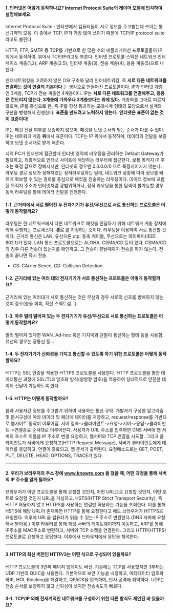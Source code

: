 #### 1. 인터넷은 어떻게 동작하나요? Internet Protocol Suite의 레이어 모델에 입각하여 설명해보세요.
Internet Protocol Suite : 인터넷에서 컴퓨터들이 서로 정보를 주고받는데 쓰이는 통신규약의 모음.
이 중에서 TCP, IP가 가장 많이 쓰이기 때문에 TCP/IP protocol suite라고도 불린다.

HTTP, FTP, SMTP 등 TCP를 기반으로 한 많은 수의 애플리케이션 프로토콜들이 IP 위에서 동작하여, 묶어서 TCP/IP라고도 부른다.
인터넷 프로토콜 스택은 네트워크 인터페이스 계층(1,2), ARP 계층(2.5), 인터넷 계층(3), 전송 계층(4), 응용 계층(5)으로 나뉜다.

인터네트워킹을 고려하지 않은 OSI 구조와 달리 인터네트워킹, 즉 **서로 다른 네트워크를 연결하는 것이 연결의 기본이다** 는 생각으로 만들어진 프로토콜이다.
IP가 인터넷 계층인 3계층, TCP가 전송 계층인 4계층이다. IP는 **서로 다른 네트워크를 연결해주고, 응용은 건드리지 않는다. 3계층에 가까우나 3계층보다는 위에 있다.** 
계층화를 그대로 따르지 않으며, IP를 중심으로 한, 즉 IP를 항상 통과하는 모래시계 형태의 모양으로서 설계와 구현을 병행해서 진행한다. **표준을 만드려고 노력하지 않는다**.
**인터넷은 표준이 없는 것이 표준이다!**

IP는 패킷 전달 여부를 보증하지 않으며, 패킷을 보낸 순서와 받는 순서가 다를 수 있다. IP는 네트워크 계층 **위**에서 표준이다.
TCP는 IP 위에서 동작하여, 데이터의 전달을 보증하고 보낸 순서대로 받게 해준다.

지역 PC가 인터넷에 접근할때 인터넷 영역에 라우팅을 관리하는 Default Gateway가 필요하고, 최종적으로 인터넷 사이트에 해당하는 라우터에 접근한다.
보통 목적지 IP 주소는 특정 값으로 정해지지만, 인터넷의 경우엔 0.0.0.0/0 으로 특정지어지지 않는다.
라우팅 경로 정보가 정해져있는 정적라우팅과는 달리, 네트워크 상황에 따라 정보를 빠르게 확보할 수 있는 경로를 중심으로 패킷을 전송하는 라우팅이다.
데이터 정보에 포함된 목적지 주소가 인터넷처럼 광범위하거나, 정적 라우팅을 통한 탐색이 불가능할 경우 동적 라우팅을 통해 데이터 전달을 진행한다.

#### 1-1. 근거리에서 서로 떨어진 두 전자기기가 유선/무선으로 서로 통신하는 프로토콜은 어떻게 동작할까요?
라우팅은 한 네트워크에서 다른 네트워크로 패킷을 전달하기 위해 네트워크 계층 장치에 의해 수행되는 프로세스다. **경로** 를 지정하는 것이다.
라우팅을 이용하여 서로 통신할 것이다.
근거리 통신은 LAN, 유선으론 utp, 동축 케이블, 무선으로는 와이파이(IEEE 802.1)가 있다.
LAN 통신 프로토콜으로는 ALOHA, CSMA/CD 등이 있다. CSMA/CD의 경우 다른 전송이 있는지를 확인하고, 그 전송이 끝날때까지 전송을 하지 않는다. 전송이 끝나면 즉시 전송.
- CS: CArrier Sence, CD: Collision Detection.

#### 1-2. 근거리에 있는 여러 대의 전자기기가 서로 통신하는 프로토콜은 어떻게 동작할까요?
근거리에 있는 여러대가 서로 통신하는 것은 무선의 경우 서로의 신호를 방해하지 않는 것이 중요(충돌 회피, 확산 스펙트럼...)

#### 1-3. 아주 멀리 떨어져 있는 두 전자기기가 유선/무선으로 서로 통신하는 프로토콜은 어떻게 동작할까요?
멀리 떨어져 있다면 WAN. Ad-hoc 혹은 기지국과 단말이 통신하는 형태 등을 사용함. 유선의 경우는 광통신 등...

#### 1-4. 두 전자기기가 신뢰성을 가지고 통신할 수 있도록 하기 위한 프로토콜은 어떻게 동작할까요?
HTTP는 SSL 인증을 적용한 HTTPS 프로토콜을 사용한다. HTTP 프로토콜을 통한 데이터통신 과정에 SSL/TLS 암호화 방식(양방향 암호)을
적용하여 상대적으로 안전한 데이터 전달이 가능하도록 한다.

#### 1-5. HTTP는 어떻게 동작할까요?
웹과 사용자간 정보를 주고받기 위하여 사용하는 통신 규약. 개발자가 구성한 알고리즘 및 문서구성에 따라 데이터 및 헤더에 데이터를 저장하고, 
request/response를 기반으로 웹사이트 동작이 이루어짐.
서버 접속->클라이언트->요청->서버->응답->클라이언트->연결종료 순서대로 이루어진다.
사용자가 URL 주소를 입력하면 DNS 서버에 웹 서버의 호스트 이름을 IP 주소로 변경 요청하고,
웹서버와 TCP 연결을 시도함. 그리고 클라이언트가 서버에게 요청하고(HTTP Request Message),
서버가 클라이언트에게 데이터를 응답하고, 연결이 종료되고, 웹 문서가 출력된다.
요청메소드로는 GET, POST, PUT, DELETE, HEAD, OPTIONS, TRACE가 있다.

---
#### 2. 우리가 브라우저의 주소 창에 www.knowre.com 을 쳤을 때, 어떤 과정을 통해 서버의 IP 주소를 알게 될까요?
브라우저가 어떤 프로토콜을 통해 요청할 것인지, 어떤 URL으로 요청할 것인지, 어떤 포트로 요청할 것인지 URL을 파싱하고,
HSTS(HTTP Strict Transport Security), 즉 HTTP 허용하지 않고 HTTPS를 사용하는 연결만 허용하는 기능을 조회한다.
이를 통해 HSTS에 해당 URL이 존재하면 HTTP를 통해 요청한다고 해도 브라우저가 HTTPS로 요청한다.
이후에 URL을 컴퓨터가 읽을 수 있는 IP 주소로 변환한다.(DNS 서버에 요청해서 받아옴.)
이후 라우터를 통해 해당 서버의 게이트웨이까지 이동하고, ARP를 통해 IP주소를 MAC주소로 변환하고, 서버와 TCP 소켓을 연결한다.
그리고 HTTP(HTTPS) 프로토콜로 요청하고 응답한다. 이후에서 브라우저에서 응답을 해석한다.

---
#### 3.HTTP의 최신 버전인 HTTP/3는 어떤 식으로 구성되어 있을까요?
HTTP 프로토콜의 3번째 메이저 업데이트 버전. 기존에는 TCP를 사용했지만 3부터는 UDP 기반의 QUIC을 사용한다.
기본적으로 보안 기능을 내장하고, 메타데이터 암호화하며, HOL Blocking을 해결하고, QPACK을 압축하며, 반사 공격에 취약하다.
UDP는 전송 순서를 보장하지 않고 신뢰성이 낮지만 전송속도가 빠르다.

#### 3-1. TCP/IP 외에 전세계적인 네트워크를 구성하기 위한 다른 방식도 제안된 바 있을까요?

